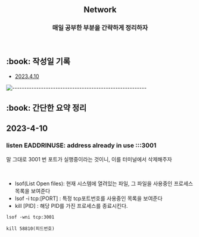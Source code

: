 <h2 align="center"> Network </h1>
<h3 align="center"> 매일 공부한 부분을 간략하게 정리하자 </h3> 
<br />

<h2 id="프로젝트소개"> :book: 작성일 기록 </h2>

- [2023.4.10](#2023-4-10)
  <br />

![--------------------------------------------------------](https://raw.githubusercontent.com/andreasbm/readme/master/assets/lines/rainbow.png)

<h2 id="프로젝트소개"> :book: 간단한 요약 정리 </h2>

## 2023-4-10

### listen EADDRINUSE: address already in use :::3001

<p>말 그대로 3001 번 포트가 실행중이라는 것이니, 이를 터미널에서 삭제해주자</p><br />

- lsof(List Open files): 현재 시스템에 열려있는 파일, 그 파일을 사용중인 프로세스 목록을 보여준다
- lsof -i tcp:[PORT] : 특정 tcp포트번호를 사용중인 목록을 보여준다
- kill [PID] : 해당 PID를 가진 프로세스를 종료시킨다.

```
lsof -wni tcp:3001

kill 58810(피드번호)

```
